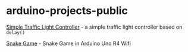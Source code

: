 # arduino-projects-public

[Simple Traffic Light Controller](https://github.com/eeplayground/arduino-projects-public/blob/main/simple_tlc/simple_tlc.ino) - a simple traffic light controller based on `delay()`

[Snake Game](https://github.com/eeplayground/arduino-projects-public/blob/main/snake_game/snake_game.ino) - Snake Game in Arduino Uno R4 Wifi
